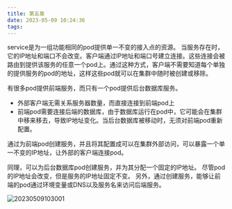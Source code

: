 ```yaml
---
title: 第五章
date: 2023-05-09 10:24:36
tags:
---
```



service是为一组功能相同的pod提供单一不变的接入点的资源。
当服务存在时，它的IP地址和端口不会改变。客户端通过IP地址和端口号建立连接。这些连接会被路由到提供该服务的任意一个pod上。通过这种方式，客户端不需要知道每个单独的提供服务的pod的地址，这样这些pod就可以在集群中随时被创建或移除。

有很多pod提供前端服务，而只有一个pod提供后台数据库服务。
- 外部客户端无需关系服务器数量，而直接连接到前端pod上
- 前端pod需要连接后端的数据库，由于数据库运行在pod中，它可能会在集群中移来移去，导致IP地址变化。当后台数据库被移动时，无须对前端pod重新配置。

通过为前端pod创建服务，并且将其配置成可以在集群外部访问，可以暴露一个单一不变的IP地址，让外部的客户端连接pod。

同理，可以为后台数据库pod创建服务，并为其分配一个固定的IP地址。
尽管pod的IP地址会改变，但是服务的IP地址固定不变。
另外，通过创建服务，能够让前端的pod通过环境变量或DNS以及服务名来访问后端服务。

![20230509103001](http://img.note4u.top/article/20230509103001.png)

